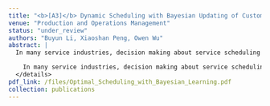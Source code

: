 ```yaml
---
title: "<b>[A3]</b> Dynamic Scheduling with Bayesian Updating of Customer Characteristics"
venue: "Production and Operations Management"
status: "under_review"
authors: "Buyun Li, Xiaoshan Peng, Owen Wu"
abstract: |
  In many service industries, decision making about service scheduling often relies on assessing and prioritizing customer needs and value using professional judgment and customer data [...]<details class="abs"><summary>Show Full Abstract</summary>

    In many service industries, decision making about service scheduling often relies on assessing and prioritizing customer needs and value using professional judgment and customer data. Traditional scheduling models assume perfect knowledge of customer service rewards and delay costs, which is unrealistic. This paper considers the optimal scheduling problem in a multi-class queueing system where the system manager learns the reward of serving customers dynamically. We model the scheduling problem as a restless multiarmed bandit (RMAB) problem, with each customer class representing an arm characterized by queue length and the manager's belief about the reward distribution. We derive the Whittle index for each customer class. The resulting Whittle index scheduling policy which prioritizes the class of customers with the highest Whittle index. We prove that the Whittle index offers an optimal solution for a system with two customer classes-one with perfect information and one with unknown parameters-and show that it is near-optimal for more general settings numerically. Our results show that the incentive to serve a class of customers with unknown rewards increases with service rate, higher belief in rewards, arrival rate and length of wait, which contrasts with traditional models. This finding highlights that as queues grow longer, the priority for serving them increases due to extended busy periods. Furthermore, for a fixed product of service rate and reward, we find that customer classes with higher service rates provides higher incentives for learning. By understanding these dynamics, managers can better allocate resources, ensuring that longer queues, which imply greater potential delays and customer dissatisfaction, are addressed more promptly.
  </details>
pdf_link: /files/Optimal_Scheduling_with_Bayesian_Learning.pdf
collection: publications
---
```

